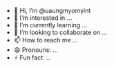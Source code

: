 - 👋 Hi, I’m @uaungmyomyint
- 👀 I’m interested in ...
- 🌱 I’m currently learning ...
- 💞️ I’m looking to collaborate on ...
- 📫 How to reach me ...
- 😄 Pronouns: ...
- ⚡ Fun fact: ...

<!---
uaungmyomyint/uaungmyomyint is a ✨ special ✨ repository because its `README.md` (this file) appears on your GitHub profile.
You can click the Preview link to take a look at your changes.
--->
